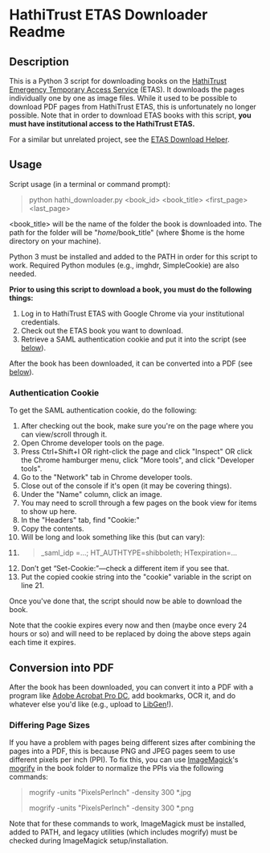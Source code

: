 
# HathiTrust ETAS Downloader Readme

## Description

This is a Python 3 script for downloading books on the [HathiTrust](https://www.hathitrust.org/) [Emergency Temporary Access Service](https://www.hathitrust.org/ETAS-Description) (ETAS). It downloads the pages individually one by one as image files. While it used to be possible to download PDF pages from HathiTrust ETAS, this is unfortunately no longer possible. Note that in order to download ETAS books with this script, **you must have institutional access to the HathiTrust ETAS.**

For a similar but unrelated project, see the [ETAS Download Helper](https://sourceforge.net/projects/etasdownloadhelper/).

## Usage

Script usage (in a terminal or command prompt):

> python hathi\_downloader.py <book\_id> <book\_title> <first\_page> <last\_page>

<book\_title> will be the name of the folder the book is downloaded into. The path for the folder will be "$home/$book\_title" (where $home is the home directory on your machine).

Python 3 must be installed and added to the PATH in order for this script to work. Required Python modules (e.g., imghdr, SimpleCookie) are also needed.

**Prior to using this script to download a book, you must do the following things:**

1. Log in to HathiTrust ETAS with Google Chrome via your institutional credentials.
2. Check out the ETAS book you want to download.
3. Retrieve a SAML authentication cookie and put it into the script (see [below](#authentication-cookie)).

After the book has been downloaded, it can be converted into a PDF (see [below](#conversion-into-pdf)).

### Authentication Cookie

To get the SAML authentication cookie, do the following:

1. After checking out the book, make sure you're on the page where you can view/scroll through it.
2. Open Chrome developer tools on the page.
3. Press Ctrl+Shift+I OR right-click the page and click "Inspect" OR click the Chrome hamburger menu, click "More tools", and click "Developer tools".
4. Go to the "Network" tab in Chrome developer tools.
5. Close out of the console if it's open (it may be covering things).
6. Under the "Name" column, click an image.
7. You may need to scroll through a few pages on the book view for items to show up here.
8. In the "Headers" tab, find "Cookie:"
9. Copy the contents.
 1. Will be long and look something like this (but can vary):
  1. > \_saml\_idp =...; HT\_AUTHTYPE=shibboleth; HTexpiration=...
 2. Don’t get “Set-Cookie:”—check a different item if you see that.
10. Put the copied cookie string into the "cookie" variable in the script on line 21.

Once you've done that, the script should now be able to download the book.

Note that the cookie expires every now and then (maybe once every 24 hours or so) and will need to be replaced by doing the above steps again each time it expires.

## Conversion into PDF

After the book has been downloaded, you can convert it into a PDF with a program like [Adobe Acrobat Pro DC](https://www.adobe.com/acrobat/acrobat-pro.html), add bookmarks, OCR it, and do whatever else you'd like (e.g., upload to [LibGen](https://en.wikipedia.org/wiki/LibGen)!).

### Differing Page Sizes

If you have a problem with pages being different sizes after combining the pages into a PDF, this is because PNG and JPEG pages seem to use different pixels per inch (PPI). To fix this, you can use [ImageMagick](https://imagemagick.org/script/index.php)'s [mogrify](https://imagemagick.org/script/mogrify.php) in the book folder to normalize the PPIs via the following commands:

> mogrify -units "PixelsPerInch" -density 300 \*.jpg
> 
> mogrify -units "PixelsPerInch" -density 300 \*.png

Note that for these commands to work, ImageMagick must be installed, added to PATH, and legacy utilities (which includes mogrify) must be checked during ImageMagick setup/installation.

